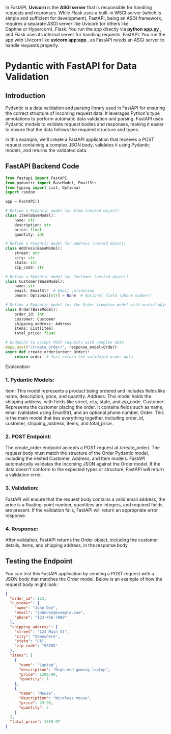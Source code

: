 In FastAPI, **Uvicorn**  is the  **ASGI server**  that is responsible for handling requests and responses. While Flask uses a built-in WSGI server (which is simple and sufficient for development), FastAPI, being an ASGI framework, requires a separate ASGI server like Uvicorn (or others like Daphne or Hypercorn).
Flask: You run the app directly via **python app.py** , and Flask uses its internal server for handling requests.
FastAPI: You run the app with Uvicorn like **uvicorn app:app** , as FastAPI needs an ASGI server to handle requests properly.

# Pydantic with FastAPI for Data Validation

## Introduction

Pydantic is a data validation and parsing library used in FastAPI for ensuring the correct structure of incoming request data. It leverages Python's type annotations to perform automatic data validation and parsing. FastAPI uses Pydantic models to validate request bodies and responses, making it easier to ensure that the data follows the required structure and types.

In this example, we'll create a FastAPI application that receives a POST request containing a complex JSON body, validates it using Pydantic models, and returns the validated data.

## FastAPI Backend Code

```python
from fastapi import FastAPI
from pydantic import BaseModel, EmailStr
from typing import List, Optional
import random

app = FastAPI()

# Define a Pydantic model for Item (nested object)
class Item(BaseModel):
    name: str
    description: str
    price: float
    quantity: int

# Define a Pydantic model for Address (nested object)
class Address(BaseModel):
    street: str
    city: str
    state: str
    zip_code: str

# Define a Pydantic model for Customer (nested object)
class Customer(BaseModel):
    name: str
    email: EmailStr  # Email validation
    phone: Optional[str] = None  # Optional field (phone number)

# Define a Pydantic model for the Order (complex model with nested objects)
class Order(BaseModel):
    order_id: int
    customer: Customer
    shipping_address: Address
    items: List[Item]
    total_price: float

# Endpoint to accept POST requests with complex data
@app.post("/create_order/", response_model=Order)
async def create_order(order: Order):
    return order  # Just return the validated order data


```


Explanation
### 1. Pydantic Models:
Item: This model represents a product being ordered and includes fields like name, description, price, and quantity.
Address: This model holds the shipping address, with fields like street, city, state, and zip_code.
Customer: Represents the customer placing the order. It contains fields such as name, email (validated using EmailStr), and an optional phone number.
Order: This is the main model that ties everything together, including order_id, customer, shipping_address, items, and total_price.
### 2. POST Endpoint:
The create_order endpoint accepts a POST request at /create_order/.
The request body must match the structure of the Order Pydantic model, including the nested Customer, Address, and Item models.
FastAPI automatically validates the incoming JSON against the Order model. If the data doesn't conform to the expected types or structure, FastAPI will return a validation error.
### 3. Validation:
FastAPI will ensure that the request body contains a valid email address, the price is a floating-point number, quantities are integers, and required fields are present. If the validation fails, FastAPI will return an appropriate error response.
### 4. Response:
After validation, FastAPI returns the Order object, including the customer details, items, and shipping address, in the response body.


## Testing the Endpoint
You can test this FastAPI application by sending a POST request with a JSON body that matches the Order model. Below is an example of how the request body might look:

```json
{
  "order_id": 123,
  "customer": {
    "name": "John Doe",
    "email": "johndoe@example.com",
    "phone": "123-456-7890"
  },
  "shipping_address": {
    "street": "123 Main St",
    "city": "Somewhere",
    "state": "CA",
    "zip_code": "98765"
  },
  "items": [
    {
      "name": "Laptop",
      "description": "High-end gaming laptop",
      "price": 1299.99,
      "quantity": 1
    },
    {
      "name": "Mouse",
      "description": "Wireless mouse",
      "price": 29.99,
      "quantity": 2
    }
  ],
  "total_price": 1359.97
}
```

